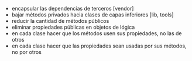 - encapsular las dependencias de terceros [vendor]
- bajar métodos privados hacia clases de capas inferiores [lib, tools]
- reducir la cantidad de métodos públicos
- eliminar propiedades públicas en objetos de lógica
- en cada clase hacer que los métodos usen sus propiedades, no las de otros
- en cada clase hacer que las propiedades sean usadas por sus métodos, no por otros